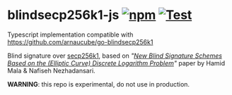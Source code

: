 # blindsecp256k1-js [![npm](https://img.shields.io/npm/v/blindsecp256k1)](https://www.npmjs.com/package/blindsecp256k1) [![Test](https://github.com/arnaucube/blindsecp256k1-js/workflows/Test/badge.svg)](https://github.com/arnaucube/blindsecp256k1-js/actions?query=workflow%3ATest)

Typescript implementation compatible with https://github.com/arnaucube/go-blindsecp256k1

Blind signature over [secp256k1](https://en.bitcoin.it/wiki/Secp256k1), based on *"[New Blind Signature Schemes Based on the (Elliptic Curve) Discrete Logarithm Problem](https://sci-hub.do/10.1109/ICCKE.2013.6682844)"* paper by Hamid Mala & Nafiseh Nezhadansari.

**WARNING**: this repo is experimental, do not use in production.
